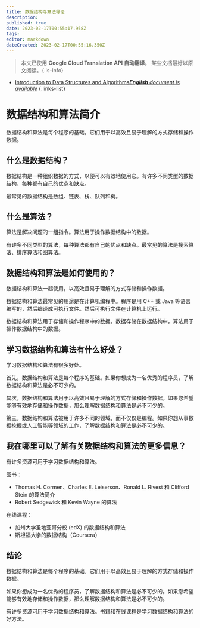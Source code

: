 ```yaml
---
title: 数据结构与算法导论
description: 
published: true
date: 2023-02-17T00:55:17.958Z
tags: 
editor: markdown
dateCreated: 2023-02-17T00:55:16.350Z
---
```


> 本文已使用 **Google Cloud Translation API 自动翻译**。
某些文档最好以原文阅读。{.is-info}



- [Introduction to Data Structures and Algorithms***English** document is available*](/en/Knowledge-base/Common/introduction-to-data-structures-and-algorithms)
{.links-list}


# 数据结构和算法简介

数据结构和算法是每个程序的基础。它们用于以高效且易于理解的方式存储和操作数据。

## 什么是数据结构？

数据结构是一种组织数据的方式，以便可以有效地使用它。有许多不同类型的数据结构，每种都有自己的优点和缺点。

最常见的数据结构是数组、链表、栈、队列和树。

## 什么是算法？

算法是解决问题的一组指令。算法用于操作数据结构中的数据。

有许多不同类型的算法，每种算法都有自己的优点和缺点。最常见的算法是搜索算法、排序算法和图算法。

## 数据结构和算法是如何使用的？

数据结构和算法一起使用，以高效且易于理解的方式存储和操作数据。

数据结构和算法最常见的用途是在计算机编程中。程序是用 C++ 或 Java 等语言编写的，然后编译成可执行文件。然后可执行文件在计算机上运行。

数据结构和算法用于存储和操作程序中的数据。数据存储在数据结构中，算法用于操作数据结构中的数据。

## 学习数据结构和算法有什么好处？

学习数据结构和算法有很多好处。

首先，数据结构和算法是每个程序的基础。如果你想成为一名优秀的程序员，了解数据结构和算法是必不可少的。

其次，数据结构和算法用于以高效且易于理解的方式存储和操作数据。如果您希望能够有效地存储和操作数据，那么理解数据结构和算法是必不可少的。

第三，数据结构和算法被用于许多不同的领域，而不仅仅是编程。如果你想从事数据挖掘或人工智能等领域的工作，了解数据结构和算法是必不可少的。

## 我在哪里可以了解有关数据结构和算法的更多信息？

有许多资源可用于学习数据结构和算法。

图书：

- Thomas H. Cormen、Charles E. Leiserson、Ronald L. Rivest 和 Clifford Stein 的算法简介
- Robert Sedgewick 和 Kevin Wayne 的算法

在线课程：

- 加州大学圣地亚哥分校 (edX) 的数据结构和算法
- 斯坦福大学的数据结构（Coursera）

## 结论

数据结构和算法是每个程序的基础。它们用于以高效且易于理解的方式存储和操作数据。

如果你想成为一名优秀的程序员，了解数据结构和算法是必不可少的。如果您希望能够有效地存储和操作数据，那么理解数据结构和算法是必不可少的。

有许多资源可用于学习数据结构和算法。书籍和在线课程是学习数据结构和算法的好方法。